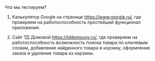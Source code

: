 Что мы тестируем?

1) Калькулятор Google на странице https://www.google.ru/, где проверяем на работоспособность простейший функционал приложения.

3) Сайт ТД Домовой https://tddomovoy.ru/, где проверяем на работоспособность возможность поиска товара по ключевым словам, добавление найденного товара в корзину, оформление заказа и удаление товара из корзины.
